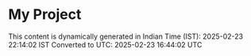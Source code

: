 # My Project

This content is dynamically generated in Indian Time (IST): 2025-02-23 22:14:02 IST
Converted to UTC: 2025-02-23 16:44:02 UTC
